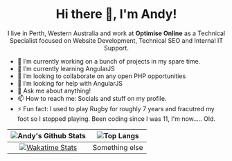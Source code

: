 <h1 align='center'> Hi there 👋, I'm Andy!</h1>

<p align='center'>
  I live in Perth, Western Australia and work at <strong>Optimise Online</strong> as a Technical Specialist focused on Website Development, Technical SEO and Internal IT Support.
</p>

- 🔭 I’m currently working on a bunch of projects in my spare time.
- 🌱 I’m currently learning AngularJS
- 👯 I’m looking to collaborate on any open PHP opportunities
- 🤔 I’m looking for help with AngularJS
- 💬 Ask me about anything!
- 📫 How to reach me: Socials and stuff on my profile.
- ⚡ Fun fact: I used to play Rugby for roughly 7 years and fracutred my foot so I stopped playing. Been coding since I was 11, I'm now..... Old.

|![Andy's Github Stats](https://github-readme-stats.vercel.app/api?username=imandings&count_private=true&show_icons=true&theme=dracula&disable_animations=true&include_all_commits=true)|![Top Langs](https://github-readme-stats.vercel.app/api/top-langs/?username=imandings&theme=dracula&langs_count=10&layout=compact)|
|:-:|:-:|
|[![Wakatime Stats](https://github-readme-stats.vercel.app/api/wakatime?username=imandings)](https://github.com/anuraghazra/github-readme-stats)|Something else|

